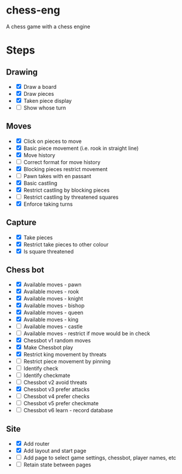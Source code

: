 # chess-eng
A chess game with a chess engine

# Steps
## Drawing
* <input type="checkbox" checked />  Draw a board 
* <input type="checkbox" checked />  Draw pieces 
* <input type="checkbox" checked />  Taken piece display 
* <input type="checkbox" />  Show whose turn

## Moves
* <input type="checkbox" checked />  Click on pieces to move 
* <input type="checkbox" checked />  Basic piece movement (i.e. rook in straight line) 
* <input type="checkbox" checked />  Move history 
* <input type="checkbox" />  Correct format for move history
* <input type="checkbox" checked />  Blocking pieces restrict movement 
* <input type="checkbox" />  Pawn takes with en passant
* <input type="checkbox" checked />  Basic castling 
* <input type="checkbox" checked />  Restrict castling by blocking pieces 
* <input type="checkbox" />  Restrict castling by threatened squares
* <input type="checkbox" checked />  Enforce taking turns 

## Capture
* <input type="checkbox" checked />  Take pieces 
* <input type="checkbox" checked />  Restrict take pieces to other colour 
* <input type="checkbox" checked />  Is square threatened 

## Chess bot
* <input type="checkbox" checked />  Available moves - pawn 
* <input type="checkbox" checked />  Available moves - rook 
* <input type="checkbox" checked />  Available moves - knight 
* <input type="checkbox" checked />  Available moves - bishop 
* <input type="checkbox" checked />  Available moves - queen 
* <input type="checkbox" checked />  Available moves - king 
* <input type="checkbox" />  Available moves - castle
* <input type="checkbox" />  Available moves - restrict if move would be in check
* <input type="checkbox" checked />  Chessbot v1 random moves 
* <input type="checkbox" checked />  Make Chessbot play 
* <input type="checkbox" checked />  Restrict king movement by threats 
* <input type="checkbox" />  Restrict piece movement by pinning
* <input type="checkbox" />  Identify check
* <input type="checkbox" />  Identify checkmate
* <input type="checkbox" />  Chessbot v2 avoid threats
* <input type="checkbox" checked />  Chessbot v3 prefer attacks 
* <input type="checkbox" />  Chessbot v4 prefer checks
* <input type="checkbox" />  Chessbot v5 prefer checkmate
* <input type="checkbox" />  Chessbot v6 learn - record database

## Site
* <input type="checkbox" checked /> Add router
* <input type="checkbox" checked /> Add layout and start page
* <input type="checkbox"> Add page to select game settings, chessbot, player names, etc
* <input type="checkbox"> Retain state between pages
